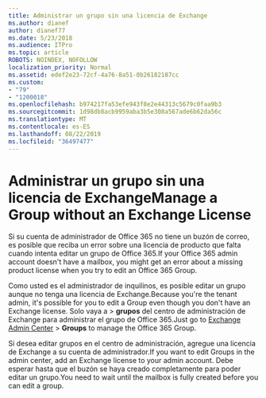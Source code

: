 ```yaml
---
title: Administrar un grupo sin una licencia de Exchange
ms.author: dianef
author: dianef77
ms.date: 5/23/2018
ms.audience: ITPro
ms.topic: article
ROBOTS: NOINDEX, NOFOLLOW
localization_priority: Normal
ms.assetid: edef2e23-72cf-4a76-8a51-0b26182187cc
ms.custom:
- "79"
- "1200018"
ms.openlocfilehash: b974217fa53efe943f8e2e44313c5679c0faa9b3
ms.sourcegitcommit: 1d98db8acb9959aba3b5e308a567ade6b62da56c
ms.translationtype: MT
ms.contentlocale: es-ES
ms.lasthandoff: 08/22/2019
ms.locfileid: "36497477"
---
```

# <a name="manage-a-group-without-an-exchange-license"></a><span data-ttu-id="be22a-102">Administrar un grupo sin una licencia de Exchange</span><span class="sxs-lookup"><span data-stu-id="be22a-102">Manage a Group without an Exchange License</span></span>

<span data-ttu-id="be22a-103">Si su cuenta de administrador de Office 365 no tiene un buzón de correo, es posible que reciba un error sobre una licencia de producto que falta cuando intenta editar un grupo de Office 365.</span><span class="sxs-lookup"><span data-stu-id="be22a-103">If your Office 365 admin account doesn't have a mailbox, you might get an error about a missing product license when you try to edit an Office 365 Group.</span></span>
  
<span data-ttu-id="be22a-104">Como usted es el administrador de inquilinos, es posible editar un grupo aunque no tenga una licencia de Exchange.</span><span class="sxs-lookup"><span data-stu-id="be22a-104">Because you're the tenant admin, it's possible for you to edit a Group even though you don't have an Exchange license.</span></span> <span data-ttu-id="be22a-105">Solo vaya a [](https://outlook.office365.com/ecp.aspx) \> **grupos** del centro de administración de Exchange para administrar el grupo de Office 365.</span><span class="sxs-lookup"><span data-stu-id="be22a-105">Just go to [Exchange Admin Center](https://outlook.office365.com/ecp.aspx) \> **Groups** to manage the Office 365 Group.</span></span>
  
<span data-ttu-id="be22a-106">Si desea editar grupos en el centro de administración, agregue una licencia de Exchange a su cuenta de administrador.</span><span class="sxs-lookup"><span data-stu-id="be22a-106">If you want to edit Groups in the admin center, add an Exchange license to your admin account.</span></span> <span data-ttu-id="be22a-107">Debe esperar hasta que el buzón se haya creado completamente para poder editar un grupo.</span><span class="sxs-lookup"><span data-stu-id="be22a-107">You need to wait until the mailbox is fully created before you can edit a group.</span></span>
  